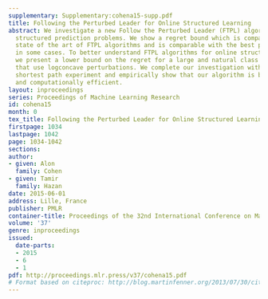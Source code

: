 ```yaml
---
supplementary: Supplementary:cohena15-supp.pdf
title: Following the Perturbed Leader for Online Structured Learning
abstract: We investigate a new Follow the Perturbed Leader (FTPL) algorithm for online
  structured prediction problems. We show a regret bound which is comparable to the
  state of the art of FTPL algorithms and is comparable with the best possible regret
  in some cases. To better understand FTPL algorithms for online structured learning,
  we present a lower bound on the regret for a large and natural class of FTPL algorithms
  that use logconcave perturbations. We complete our investigation with an online
  shortest path experiment and empirically show that our algorithm is both statistically
  and computationally efficient.
layout: inproceedings
series: Proceedings of Machine Learning Research
id: cohena15
month: 0
tex_title: Following the Perturbed Leader for Online Structured Learning
firstpage: 1034
lastpage: 1042
page: 1034-1042
sections: 
author:
- given: Alon
  family: Cohen
- given: Tamir
  family: Hazan
date: 2015-06-01
address: Lille, France
publisher: PMLR
container-title: Proceedings of the 32nd International Conference on Machine Learning
volume: '37'
genre: inproceedings
issued:
  date-parts:
  - 2015
  - 6
  - 1
pdf: http://proceedings.mlr.press/v37/cohena15.pdf
# Format based on citeproc: http://blog.martinfenner.org/2013/07/30/citeproc-yaml-for-bibliographies/
---
```


